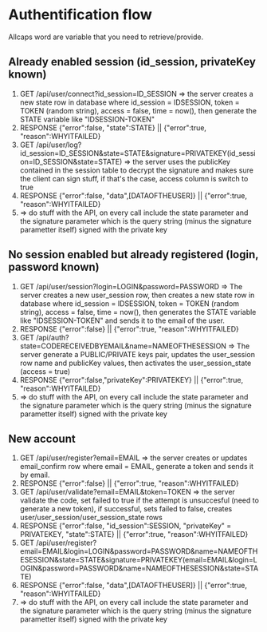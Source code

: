 # Authentification flow

Allcaps word are variable that you need to retrieve/provide.

## Already enabled session (id_session, privateKey known)

1. GET /api/user/connect?id_session=ID_SESSION =>
the server creates a new state row in database where id_session = IDSESSION, token = TOKEN (random string), access = false, time = now(), then generate the STATE variable like "IDSESSION-TOKEN"
2. RESPONSE {"error":false, "state":STATE} || {"error":true, "reason":WHYITFAILED}
3. GET /api/user/log?id_session=ID_SESSION&state=STATE&signature=PRIVATEKEY(id_session=ID_SESSION&state=STATE) => 
the server uses the publicKey contained in the session table to decrypt the signature and makes sure the client can sign stuff, if that's the case, access column is switch to true
4. RESPONSE {"error":false, "data",[DATAOFTHEUSER]} || {"error":true, "reason":WHYITFAILED}
5. => do stuff with the API, on every call include the state parameter and the signature parameter which is the query string (minus the signature parametter itself) signed with the private key

## No session enabled but already registered (login, password known)

1. GET /api/user/session?login=LOGIN&password=PASSWORD => The server creates a new user_session row, then creates a new state row in database where id_session = IDSESSION, token = TOKEN (random string), access = false, time = now(), then generates the STATE variable like "IDSESSION-TOKEN" and sends it to the email of the user.
2. RESPONSE {"error":false} || {"error":true, "reason":WHYITFAILED}
3. GET /api/auth?state=CODERECEIVEDBYEMAIL&name=NAMEOFTHESESSION => The server generate a PUBLIC/PRIVATE keys pair, updates the user_session row name and publicKey values, then activates the user_session_state (access = true) 
4. RESPONSE {"error":false,"privateKey":PRIVATEKEY} || {"error":true, "reason":WHYITFAILED}
5. => do stuff with the API, on every call include the state parameter and the signature parameter which is the query string (minus the signature parametter itself) signed with the private key
 

## New account

1. GET /api/user/register?email=EMAIL => the server creates or updates email_confirm row where email = EMAIL, generate a token and sends it by email.
2. RESPONSE {"error":false} || {"error":true, "reason":WHYITFAILED}
3. GET /api/user/validate?email=EMAIL&token=TOKEN => the server validate the code, set failed to true if the attempt is unsuccesful (need to generate a new token), if successful, sets failed to false, creates user/user_session/user_session_state rows
4. RESPONSE {"error":false, "id_session":SESSION, "privateKey" = PRIVATEKEY, "state":STATE} || {"error":true, "reason":WHYITFAILED}
5. GET /api/user/register?email=EMAIL&login=LOGIN&password=PASSWORD&name=NAMEOFTHESESSION&state=STATE&signature=PRIVATEKEY(email=EMAIL&login=LOGIN&password=PASSWORD&name=NAMEOFTHESESSION&state=STATE)
6. RESPONSE {"error":false, "data",[DATAOFTHEUSER]} || {"error":true, "reason":WHYITFAILED}
7. => do stuff with the API, on every call include the state parameter and the signature parameter which is the query string (minus the signature parametter itself) signed with the private key
